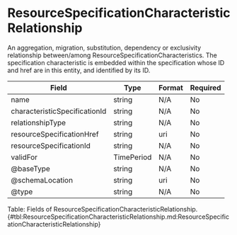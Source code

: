 <!--
    ATTENTION: This file was generated via gradle!
               Do NOT manually edit this file! Any such changes will be overwritten!
-->

# ResourceSpecificationCharacteristicRelationship

An aggregation, migration, substitution, dependency or exclusivity relationship between/among ResourceSpecificationCharacteristics.
The specification characteristic is embedded within the specification whose ID and href are in this entity, and identified by its ID.

| Field | Type | Format | Required |
|-------|---|--------|---|
| name | string | N/A | No |
| characteristicSpecificationId | string | N/A | No |
| relationshipType | string | N/A | No |
| resourceSpecificationHref | string | uri | No |
| resourceSpecificationId | string | N/A | No |
| validFor | TimePeriod | N/A | No |
| \@baseType | string | N/A | No |
| \@schemaLocation | string | uri | No |
| \@type | string | N/A | No |

Table: Fields of ResourceSpecificationCharacteristicRelationship. {#tbl:ResourceSpecificationCharacteristicRelationship.md:ResourceSpecificationCharacteristicRelationship}
